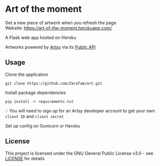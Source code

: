 # Art of the moment

Get a new piece of artwork when you refresh the page<br>
Website: https://art-of-the-moment.herokuapp.com/

A Flask web app hosted on Heroku

Artworks powered by [Artsy](https://www.artsy.net/) via its [Public API](https://developers.artsy.net/)

## Usage

Clone the application

`git clone https://github.com/ZaraTam/art.git`

Install package dependencies

`pip install -r requirements.txt`

:bulb: You will need to sign up for an Artsy developer account to get your own `client ID` and `client secret`

Set up config on Gunicorn or Heroku

## License

This project is licensed under the GNU General Public License v3.0 - see [LICENSE](https://github.com/ZaraTam/art/blob/master/LICENSE) for details
